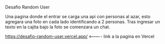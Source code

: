 Desafio Random User

Una pagina donde el entrar se carga una api con personas al azar, esto agregara una foto en cada lado identificando a 2 personas. Tras ingresar un texto en la cajita bajo la foto se comenzara un chat.

https://desafio-random-user.vercel.app/ <---- link a la pagina en Vercel
